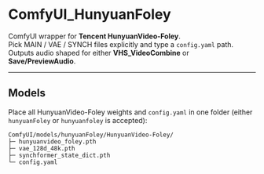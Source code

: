# ComfyUI_HunyuanFoley
ComfyUI wrapper for **Tencent HunyuanVideo-Foley**.  
Pick MAIN / VAE / SYNCH files explicitly and type a `config.yaml` path.  
Outputs audio shaped for either **VHS_VideoCombine** or **Save/PreviewAudio**.

---

## Models

Place all HunyuanVideo-Foley weights and `config.yaml` in one folder (either `hunyuanFoley` or `hunyuanfoley` is accepted):

```text
ComfyUI/models/hunyuanFoley/HunyuanVideo-Foley/
├─ hunyuanvideo_foley.pth
├─ vae_128d_48k.pth
├─ synchformer_state_dict.pth
└─ config.yaml
